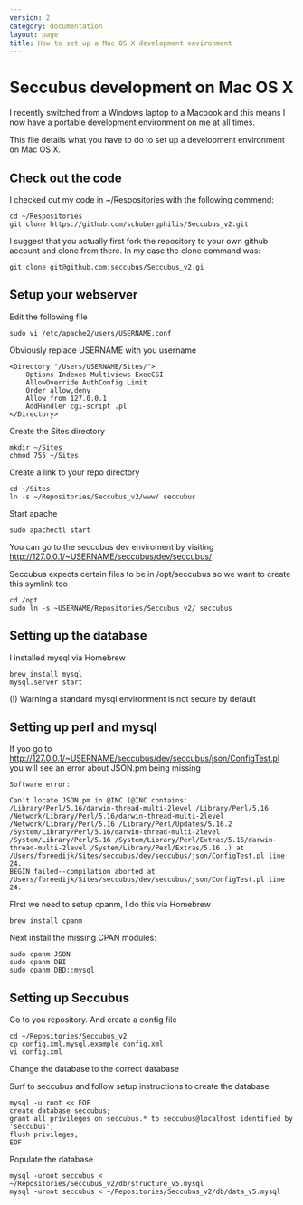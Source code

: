 ```yaml
---
version: 2
category: documentation
layout: page
title: How to set up a Mac OS X development environment
---
```


Seccubus development on Mac OS X
================================

I recently switched from a Windows laptop to a Macbook and this means I now have a portable
development environment on me at all times.

This file details what you have to do to set up a development environment on Mac OS X.

Check out the code
------------------
I checked out my code in ~/Respositories with the following commend:

	cd ~/Respositories
	git clone https://github.com/schubergphilis/Seccubus_v2.git

I suggest that you actually first fork the repository to your own github account and clone from there. In my case the clone command was:

	git clone git@github.com:seccubus/Seccubus_v2.gi
	
Setup your webserver
--------------------

Edit the following file
	
	sudo vi /etc/apache2/users/USERNAME.conf

Obviously replace USERNAME with you username

	<Directory "/Users/USERNAME/Sites/">
		Options Indexes Multiviews ExecCGI
		AllowOverride AuthConfig Limit
		Order allow,deny
		Allow from 127.0.0.1
		AddHandler cgi-script .pl
	</Directory>

Create the Sites directory

	mkdir ~/Sites
	chmod 755 ~/Sites

Create a link to your repo directory

	cd ~/Sites
	ln -s ~/Repositories/Seccubus_v2/www/ seccubus

Start apache

	sudo apachectl start

You can go to the seccubus dev enviroment by visiting http://127.0.0.1/~USERNAME/seccubus/dev/seccubus/

Seccubus expects certain files to be in /opt/seccubus so we want to create this symlink too

	cd /opt
	sudo ln -s ~USERNAME/Repositories/Seccubus_v2/ seccubus

Setting up the database
-----------------------
I installed mysql via Homebrew

	brew install mysql
	mysql.server start

(!) Warning a standard mysql environment is not secure by default

Setting up perl and mysql
-------------------------

If yoo go to http://127.0.0.1/~USERNAME/seccubus/dev/seccubus/json/ConfigTest.pl you will 
see an error about JSON.pm being missing

	Software error:

	Can't locate JSON.pm in @INC (@INC contains: .. /Library/Perl/5.16/darwin-thread-multi-2level /Library/Perl/5.16 /Network/Library/Perl/5.16/darwin-thread-multi-2level /Network/Library/Perl/5.16 /Library/Perl/Updates/5.16.2 /System/Library/Perl/5.16/darwin-thread-multi-2level /System/Library/Perl/5.16 /System/Library/Perl/Extras/5.16/darwin-thread-multi-2level /System/Library/Perl/Extras/5.16 .) at /Users/fbreedijk/Sites/seccubus/dev/seccubus/json/ConfigTest.pl line 24.
	BEGIN failed--compilation aborted at /Users/fbreedijk/Sites/seccubus/dev/seccubus/json/ConfigTest.pl line 24.

FIrst we need to setup cpanm, I do this via Homebrew

	brew install cpanm

Next install the missing CPAN modules:

	sudo cpanm JSON
	sudo cpanm DBI
	sudo cpanm DBD::mysql

Setting up Seccubus
-------------------
Go to you repository. And create a config file
	
	cd ~/Repositories/Seccubus_v2
	cp config.xml.mysql.example config.xml
	vi config.xml

Change the database to the correct database

Surf to seccubus and follow setup instructions to create the database

	mysql -u root << EOF
	create database seccubus;
	grant all privileges on seccubus.* to seccubus@localhost identified by 'seccubus';
	flush privileges;
	EOF

Populate the database

	mysql -uroot seccubus < ~/Repositories/Seccubus_v2/db/structure_v5.mysql
	mysql -uroot seccubus < ~/Repositories/Seccubus_v2/db/data_v5.mysql
